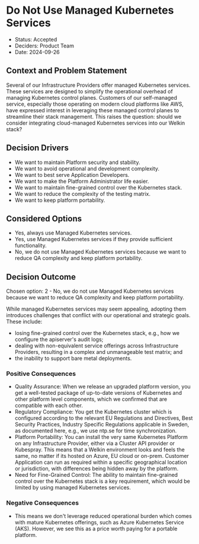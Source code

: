 # Do Not Use Managed Kubernetes Services

- Status: Accepted
- Deciders: Product Team
- Date: 2024-09-26

## Context and Problem Statement

Several of our Infrastructure Providers offer managed Kubernetes services. These services are designed to simplify the operational overhead of managing Kubernetes control planes. Customers of our self-managed service, especially those operating on modern cloud platforms like AWS, have expressed interest in leveraging these managed control planes to streamline their stack management.
This raises the question: should we consider integrating cloud-managed Kubernetes services into our Welkin stack?

## Decision Drivers

- We want to maintain Platform security and stability.
- We want to avoid operational and development complexity.
- We want to best serve Application Developers.
- We want to make the Platform Administrator life easier.
- We want to maintain fine-grained control over the Kubernetes stack.
- We want to reduce the complexity of the testing matrix.
- We want to keep platform portability.

## Considered Options

- Yes, always use Managed Kubernetes services.
- Yes, use Managed Kubernetes services if they provide sufficient functionality.
- No, we do not use Managed Kubernetes services because we want to reduce QA complexity and keep platform portability.

## Decision Outcome

Chosen option: 2 - No, we do not use Managed Kubernetes services because we want to reduce QA complexity and keep platform portability.

While managed Kubernetes services may seem appealing, adopting them introduces challenges that conflict with our operational and strategic goals.
These include:

- losing fine-grained control over the Kubernetes stack, e.g., how we configure the apiserver's audit logs;
- dealing with non-equivalent service offerings across Infrastructure Providers, resulting in a complex and unmanageable test matrix; and
- the inability to support bare metal deployments.

### Positive Consequences

- Quality Assurance: When we release an upgraded platform version, you get a well-tested package of up-to-date versions of Kubernetes and other platform level components, which we confirmed that are compatible with each other.
- Regulatory Compliance: You get the Kubernetes cluster which is configured according to the relevant EU Regulations and Directives, Best Security Practices, Industry Specific Regulations applicable in Sweden, as documented here, e.g., we use ntp.se for time synchronization.
- Platform Portability: You can install the very same Kubernetes Platform on any Infrastructure Provider, either via a Cluster API provider or Kubespray. This means that a Welkin environment looks and feels the same, no matter if its hosted on Azure, EU cloud or on-prem. Customer Application can run as required within a specific geographical location or jurisdiction, with differences being hidden away by the platform.
- Need for Fine-Grained Control: The ability to maintain fine-grained control over the Kubernetes stack is a key requirement, which would be limited by using managed Kubernetes services.

### Negative Consequences

- This means we don't leverage reduced operational burden which comes with mature Kubernetes offerings, such as Azure Kubernetes Service (AKS). However, we see this as a price worth paying for a portable platform.
